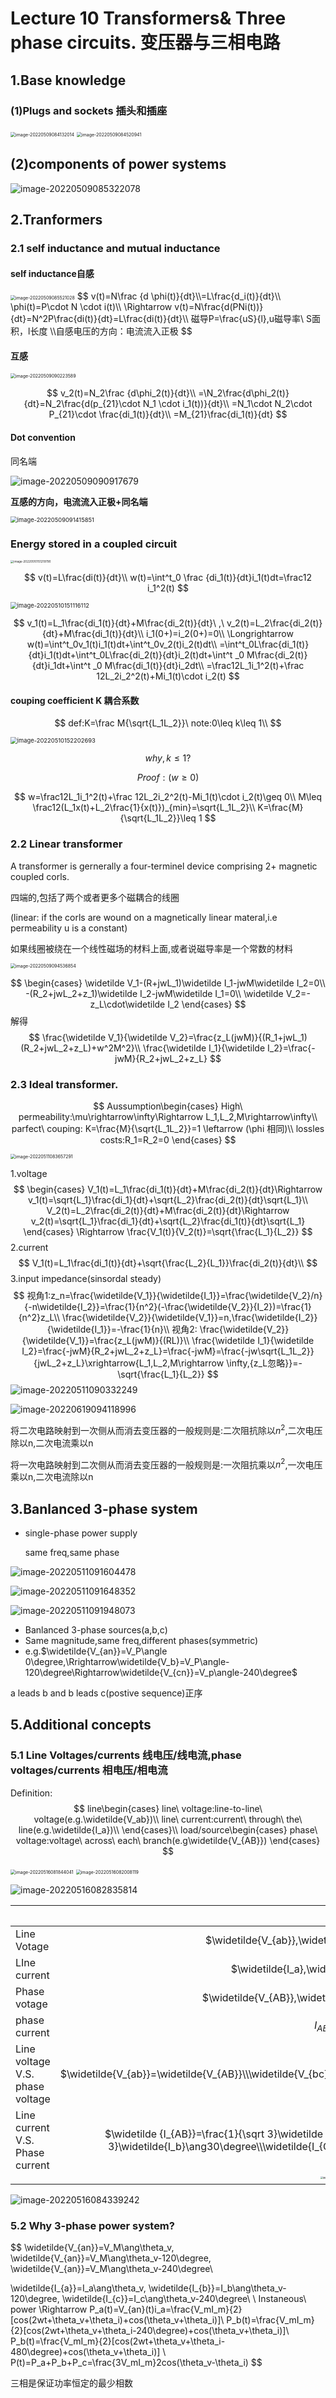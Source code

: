 # Lecture 10 Transformers& Three phase circuits. 变压器与三相电路

## 1.Base knowledge

### (1)Plugs and sockets 插头和插座

<img src="https://heaticy-1310163554.cos.ap-shanghai.myqcloud.com/markdown/image-20220509084132014.png" alt="image-20220509084132014" style="zoom:50%;" />

<img src="https://heaticy-1310163554.cos.ap-shanghai.myqcloud.com/markdown/image-20220509084520941.png" alt="image-20220509084520941" style="zoom:50%;" />

## (2)components of power systems 

![image-20220509085322078](https://heaticy-1310163554.cos.ap-shanghai.myqcloud.com/markdown/image-20220509085322078.png)

## 2.Tranformers

### 2.1 self inductance and mutual inductance

#### self inductance自感

<img src="https://heaticy-1310163554.cos.ap-shanghai.myqcloud.com/markdown/image-20220509085521028.png" alt="image-20220509085521028" style="zoom: 50%;" />
$$
v(t)=N\frac {d \phi(t)}{dt}\\=L\frac{d_i(t)}{dt}\\
\phi(t)=P\cdot N \cdot i(t)\\
\Rightarrow v(t)=N\frac{d(PNi(t))}{dt}=N^2P\frac{di(t)}{dt}=L\frac{di(t)}{dt}\\
磁导P=\frac{uS}{l},u磁导率\  S面积，l长度
\\自感电压的方向：电流流入正极
$$

#### 互感

<img src="https://heaticy-1310163554.cos.ap-shanghai.myqcloud.com/markdown/image-20220509090223589.png" alt="image-20220509090223589" style="zoom:50%;" />

$$
v_2(t)=N_2\frac {d\phi_2(t)}{dt}\\
=\N_2\frac{d\phi_2(t)}{dt}=N_2\frac{d(p_{21}\cdot N_1 \cdot i_1(t))}{dt}\\
=N_1\cdot N_2\cdot P_{21}\cdot \frac{di_1(t)}{dt}\\
=M_{21}\frac{di_1(t)}{dt}
$$

#### Dot convention

 同名端 

![image-20220509090917679](https://heaticy-1310163554.cos.ap-shanghai.myqcloud.com/markdown/image-20220509090917679.png)

**互感的方向，电流流入正极+同名端**



<img src="https://heaticy-1310163554.cos.ap-shanghai.myqcloud.com/markdown/image-20220509091415851.png" alt="image-20220509091415851" style="zoom: 67%;" />



### Energy stored in a coupled circuit

<img src="https://heaticy-1310163554.cos.ap-shanghai.myqcloud.com/markdown/image-20220510151219790.png" alt="image-20220510151219790" style="zoom:33%;" />

$$
v(t)=L\frac{di(t)}{dt}\\
w(t)=\int^t_0 \frac {di_1(t)}{dt}i_1(t)dt=\frac12 i_1^2(t)
$$


<img src="https://heaticy-1310163554.cos.ap-shanghai.myqcloud.com/markdown/image-20220510151116112.png" alt="image-20220510151116112" style="zoom: 67%;" />

$$
v_1(t)=L_1\frac{di_1(t)}{dt}+M\frac{di_2(t)}{dt}\ ,\ v_2(t)=L_2\frac{di_2(t)}{dt}+M\frac{di_1(t)}{dt}\\
i_1(0+)=i_2(0+)=0\\
\Longrightarrow w(t)=\int^t_0v_1(t)i_1(t)dt+\int^t_0v_2(t)i_2(t)dt\\
=\int^t_0L\frac{di_1(t)}{dt}i_1(t)dt+\int^t_0L\frac{di_2(t)}{dt}i_2(t)dt+\int^t _0 M\frac{di_2(t)}{dt}i_1dt+\int^t _0 M\frac{di_1(t)}{dt}i_2dt\\
=\frac12L_1i_1^2(t)+\frac 12L_2i_2^2(t)+Mi_1(t)\cdot i_2(t)
$$

#### couping coefficient K 耦合系数

$$
def:K=\frac M{\sqrt{L_1L_2}}\ note:0\leq k\leq 1\\
$$

<img src="https://heaticy-1310163554.cos.ap-shanghai.myqcloud.com/markdown/image-20220510152202693.png" alt="image-20220510152202693" style="zoom: 67%;" />

$$why,k\leq 1?$$

$$Proof:(w\geq 0)$$

$$
w=\frac12L_1i_1^2(t)+\frac 12L_2i_2^2(t)-Mi_1(t)\cdot i_2(t)\geq 0\\
M\leq \frac12(L_1x(t)+L_2\frac{1}{x(t)})_{min}=\sqrt{L_1L_2}\\
K=\frac{M}{\sqrt{L_1L_2}}\leq 1
$$

### 2.2 Linear transformer

A transformer is gernerally a four-terminel device comprising 2+ magnetic coupled corls.

四端的,包括了两个或者更多个磁耦合的线圈

(linear: if the corls are wound on a magnetically linear materal,i.e permeability u is a constant)

如果线圈被绕在一个线性磁场的材料上面,或者说磁导率是一个常数的材料

<img src="https://heaticy-1310163554.cos.ap-shanghai.myqcloud.com/markdown/image-20220509094536854.png" alt="image-20220509094536854" style="zoom: 50%;" />

$$
\begin{cases}
\widetilde V_1-(R+jwL_1)\widetilde I_1-jwM\widetilde I_2=0\\
-(R_2+jwL_2+z_1)\widetilde I_2-jwM\widetilde I_1=0\\
\widetilde V_2=-z_L\cdot\widetilde I_2
\end{cases}
$$
解得
$$
\frac{\widetilde V_1}{\widetilde V_2}=\frac{z_L(jwM)}{(R_1+jwL_1)(R_2+jwL_2+z_L)+w^2M^2}\\
\frac{\widetilde I_1}{\widetilde I_2}=\frac{-jwM}{R_2+jwL_2+z_L}
$$


### 2.3 Ideal transformer.
$$
Aussumption\begin{cases}
High\  permeability:\mu\rightarrow\infty\Rightarrow L_1,L_2,M\rightarrow\infty\\
parfect\ couping: K=\frac{M}{\sqrt{L_1L_2}}=1 \leftarrow (\phi 相同)\\
lossles costs:R_1=R_2=0
\end{cases}
$$

<img src="https://heaticy-1310163554.cos.ap-shanghai.myqcloud.com/markdown/image-20220511083657291.png" alt="image-20220511083657291" style="zoom:50%;" />

1.voltage
$$
\begin{cases}
    V_1(t)=L_1\frac{di_1(t)}{dt}+M\frac{di_2(t)}{dt}\Rightarrow v_1(t)=\sqrt{L_1}\frac{di_1}{dt}+\sqrt{L_2}\frac{di_2(t)}{dt}\sqrt{L_1}\\
    V_2(t)=L_2\frac{di_2(t)}{dt}+M\frac{di_2(t)}{dt}\Rightarrow v_2(t)=\sqrt{L_1}\frac{di_1}{dt}+\sqrt{L_2}\frac{di_1(t)}{dt}\sqrt{L_1}
\end{cases}
\Rightarrow \frac{V_1(t)}{V_2(t)}=\sqrt{\frac{L_1}{L_2}}
$$
2.current
$$
    V_1(t)=L_1\frac{di_1(t)}{dt}+\sqrt{\frac{L_2}{L_1}}\frac{di_2(t)}{dt}\\
$$
3.input impedance(sinsordal steady)
$$
视角1:z_n=\frac{\widetilde{V_1}}{\widetilde{I_1}}=\frac{\widetilde{V_2}/n}{-n\widetilde{I_2}}=\frac{1}{n^2}(-\frac{\widetilde{V_2}}{I_2})=\frac{1}{n^2}z_L\\
\frac{\widetilde{V_2}}{\widetilde{V_1}}=n,\frac{\widetilde{I_2}}{\widetilde{I_1}}=-\frac{1}{n}\\
视角2:
\frac{\widetilde{V_2}}{\widetilde{V_1}}=\frac{z_L(jwM)}{(RL)}\\
\frac{\widetilde I_1}{\widetilde I_2}=\frac{-jwM}{R_2+jwL_2+z_L}=\frac{-jwM}=\frac{-jw\sqrt{L_1L_2}}{jwL_2+z_L}\xrightarrow{L_1,L_2,M\rightarrow \infty,{z_L忽略}}=-\sqrt{\frac{L_1}{L_2}}
$$
![image-20220511090332249](https://heaticy-1310163554.cos.ap-shanghai.myqcloud.com/markdown/image-20220511090332249.png)

![image-20220619094118996](https://heaticy-1310163554.cos.ap-shanghai.myqcloud.com/markdown/image-20220619094118996.png)

将二次电路映射到一次侧从而消去变压器的一般规则是:二次阻抗除以$n^2$,二次电压除以n,二次电流乘以n

将一次电路映射到二次侧从而消去变压器的一般规则是:一次阻抗乘以$n^2$,一次电压乘以n,二次电流除以n





## 3.Banlanced 3-phase system

- single-phase power supply
  
  same freq,same phase

![image-20220511091604478](https://heaticy-1310163554.cos.ap-shanghai.myqcloud.com/markdown/image-20220511091604478.png)

![image-20220511091648352](https://heaticy-1310163554.cos.ap-shanghai.myqcloud.com/markdown/image-20220511091648352.png)

![image-20220511091948073](https://heaticy-1310163554.cos.ap-shanghai.myqcloud.com/markdown/image-20220511091948073.png)

- Banlanced 3-phase sources(a,b,c)
- Same magnitude,same freq,different phases(symmetric)
- e.g.$\widetilde{V_{an}}=V_P\angle 0\degree,\Rrightarrow\widetilde{V_b}=V_P\angle-120\degree\Rightarrow\widetilde{V_{cn}}=V_p\angle-240\degree$
       

a leads b and b leads c(postive sequence)正序 

## 5.Additional concepts

### 5.1 Line Voltages/currents 线电压/线电流,phase voltages/currents 相电压/相电流

Definition:
$$
line\begin{cases}
  line\ voltage:line-to-line\ voltage(e.g.\widetilde{V_ab})\\
  line\ current:current\ through\ the\ line(e.g.\widetilde{I_a})\\
\end{cases}\\
load/source\begin{cases}
  phase\ voltage:voltage\ across\ each\ branch(e.g\widetilde{V_{AB}})
\end{cases}
$$


<img src="C:\Users\lcf\AppData\Roaming\Typora\typora-user-images\image-20220516081844041.png" alt="image-20220516081844041" style="zoom:50%;" />







<img src="C:\Users\lcf\AppData\Roaming\Typora\typora-user-images\image-20220516082008119.png" alt="image-20220516082008119" style="zoom:50%;" />



![image-20220516082835814](C:\Users\lcf\AppData\Roaming\Typora\typora-user-images\image-20220516082835814.png)









|                                 |                          $\Delta$型                          | Y型                                                          |
| ------------------------------- | :----------------------------------------------------------: | ------------------------------------------------------------ |
| Line Votage                     |  $\widetilde{V_{ab}},\widetilde{V_{bc}},\widetilde{V_{ca}}$  | $\widetilde{V_{ab}},\widetilde{V_{bc}},\widetilde{V_{ca}}$   |
| LIne current                    |      $\widetilde{I_a},\widetilde{I_b},\widetilde{I_c}$       | $\widetilde{I_a},\widetilde{I_b},\widetilde{I_c}$            |
| Phase votage                    |  $\widetilde{V_{AB}},\widetilde{V_{BC}},\widetilde{V_{CA}}$  | $\widetilde{V_{AN}},\widetilde{V_{BN}},\widetilde{V_{CN}}$   |
| phase current                   |                    $I_{AB},I_{BC},I_{CA}$                    | $\widetilde {I_A}\widetilde{I_B}\widetilde{I_C}$             |
| Line voltage V.S. phase voltage | $\widetilde{V_{ab}}=\widetilde{V_{AB}}\\\widetilde{V_{bc}}=\widetilde{V_{BC}}\\\widetilde{V_{ca}}=\widetilde{V_{CA}}\\$ | $\widetilde{V_{AN}}=\frac{1}{\sqrt{3}}\widetilde {V_{ab}}\ang -30\degree\\\widetilde{V_{BN}}=\frac{1}{\sqrt{3}}\widetilde {V_{bc}}\ang -30\degree\\\widetilde{V_{CN}}=\frac{1}{\sqrt{3}}\widetilde {V_{ca}}\ang -30\degree$ |
| Line current V.S. Phase current | $\widetilde {I_{AB}}=\frac{1}{\sqrt 3}\widetilde {I_a}\ang30\degree\\\widetilde{I_{BC}}=\frac{1}{\sqrt 3}\widetilde{I_b}\ang30\degree\\\widetilde{I_{CA}}=\frac{1}{\sqrt 3}\widetilde I_c\ang30\degree\\$ | $\widetilde{I_A}=\widetilde{I_a}\\\widetilde{I_B}=\widetilde{I_b}\\\widetilde{I_C}=\widetilde{I_c}$ |
|                                 | <img src="C:\Users\lcf\AppData\Roaming\Typora\typora-user-images\image-20220516083607115.png" alt="image-20220516083607115" style="zoom:25%;" /> | <img src="C:\Users\lcf\AppData\Roaming\Typora\typora-user-images\image-20220516084324359.png" alt="image-20220516084324359" style="zoom: 50%;" /> |

![image-20220516084339242](C:\Users\lcf\AppData\Roaming\Typora\typora-user-images\image-20220516084339242.png)



### 5.2 Why 3-phase power system?

$$
\widetilde{V_{an}}=V_M\ang\theta_v,
\widetilde{V_{an}}=V_M\ang\theta_v-120\degree,
\widetilde{V_{an}}=V_M\ang\theta_v-240\degree\\

\widetilde{I_{a}}=I_a\ang\theta_v,
\widetilde{I_{b}}=I_b\ang\theta_v-120\degree,
\widetilde{I_{c}}=I_c\ang\theta_v-240\degree\\
\\
Instaneous\ power
\Rightarrow P_a(t)=V_{an}(t)i_a=\frac{V_mI_m}{2}[cos(2wt+\theta_v+\theta_i)+cos(\theta_v+\theta_i)]\\
P_b(t)=\frac{V_mI_m}{2}[cos(2wt+\theta_v+\theta_i-240\degree)+cos(\theta_v+\theta_i)]\\
P_b(t)=\frac{V_mI_m}{2}[cos(2wt+\theta_v+\theta_i-480\degree)+cos(\theta_v+\theta_i)]
\\
P(t)=P_a+P_b+P_c=\frac{3V_mI_m}2cos(\theta_v-\theta_i)
$$

三相是保证功率恒定的最少相数